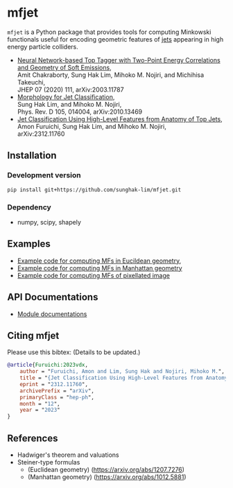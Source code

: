 # mfjet

`mfjet` is a Python package that provides tools for computing Minkowski functionals useful for encoding geometric features of [jets](https://en.wikipedia.org/wiki/Jet_(particle_physics)) appearing in high energy particle colliders.

 * [Neural Network-based Top Tagger with Two-Point Energy Correlations and Geometry of Soft Emissions](https://doi.org/10.1007/JHEP07%282020%29111), <br />
    Amit Chakraborty, Sung Hak Lim, Mihoko M. Nojiri, and Michihisa Takeuchi, <br />
    JHEP 07 (2020) 111, arXiv:2003.11787
 * [Morphology for Jet Classification](https://journals.aps.org/prd/abstract/10.1103/PhysRevD.105.014004), <br />
    Sung Hak Lim, and Mihoko M. Nojiri, <br />
    Phys. Rev. D 105, 014004, arXiv:2010.13469
 * [Jet Classification Using High-Level Features from Anatomy of Top Jets](https://arxiv.org/abs/2312.11760), <br />
    Amon Furuichi, Sung Hak Lim, and Mihoko M. Nojiri, <br />
    arXiv:2312.11760

Installation
------------

### Development version
```
pip install git+https://github.com/sunghak-lim/mfjet.git
```

### Dependency
 * numpy, scipy, shapely

Examples
-------
 * [Example code for computing MFs in Eucildean geometry](examples/Tutorial_MF_Euclidean.ipynb),
 * [Example code for computing MFs in Manhattan geometry](examples/Tutorial_MF_Manhattan.ipynb)
 * [Example code for computing MFs of pixellated image](examples/Tutorial_MF_Pixel.ipynb)

API Documentations
------------------
 * [Module documentations](https://mfjet.readthedocs.io/en/latest/py-modindex.html)

Citing mfjet
------------
Please use this bibtex: (Details to be updated.)
```bibtex
@article{Furuichi:2023vdx,
    author = "Furuichi, Amon and Lim, Sung Hak and Nojiri, Mihoko M.",
    title = "{Jet Classification Using High-Level Features from Anatomy of Top Jets}",
    eprint = "2312.11760",
    archivePrefix = "arXiv",
    primaryClass = "hep-ph",
    month = "12",
    year = "2023"
}
```

References
----------
 * Hadwiger's theorem and valuations
 * Steiner-type formulas
   * (Euclidean geometry) (https://arxiv.org/abs/1207.7276)
   * (Manhattan geometry) (https://arxiv.org/abs/1012.5881)
